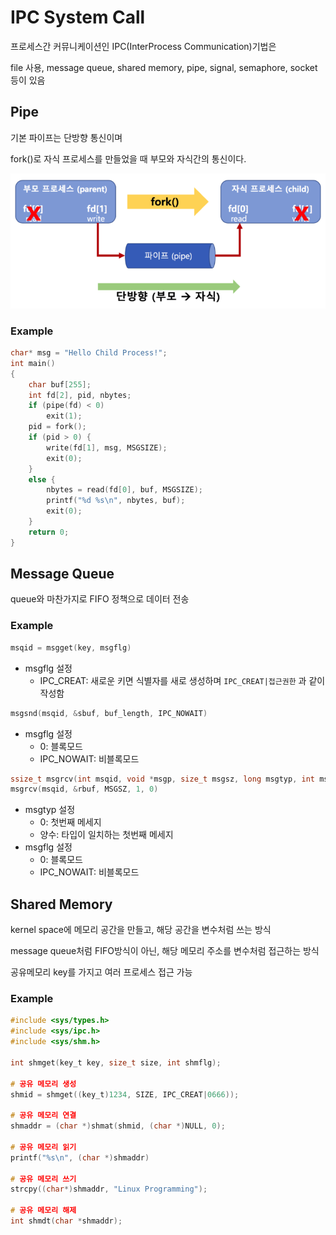 # IPC System Call

프로세스간 커뮤니케이션인 IPC(InterProcess Communication)기법은

file 사용, message queue, shared memory, pipe, signal, semaphore, socket 등이 있음



## Pipe

기본 파이프는 단방향 통신이며

fork()로 자식 프로세스를 만들었을 때 부모와 자식간의 통신이다.

![pipe](../images/ch6-1_pipe.png)

### Example

```c
char* msg = "Hello Child Process!";
int main()
{
    char buf[255];
    int fd[2], pid, nbytes;
    if (pipe(fd) < 0)
		exit(1);
	pid = fork(); 
	if (pid > 0) {
		write(fd[1], msg, MSGSIZE);
		exit(0);
	}
	else {
		nbytes = read(fd[0], buf, MSGSIZE);
		printf("%d %s\n", nbytes, buf);
		exit(0);
	}
	return 0;
}
```



## Message Queue

queue와 마찬가지로 FIFO 정책으로 데이터 전송

### Example

```c
msqid = msgget(key, msgflg)
```

- msgflg 설정
  - IPC_CREAT: 새로운 키면 식별자를 새로 생성하며 `IPC_CREAT|접근권한` 과 같이 작성함

```c
msgsnd(msqid, &sbuf, buf_length, IPC_NOWAIT)
```

- msgflg 설정
  - 0: 블록모드
  - IPC_NOWAIT: 비블록모드

```c
ssize_t msgrcv(int msqid, void *msgp, size_t msgsz, long msgtyp, int msgflg)
msgrcv(msqid, &rbuf, MSGSZ, 1, 0)
```

- msgtyp 설정
  - 0: 첫번째 메세지
  - 양수: 타입이 일치하는 첫번째 메세지
- msgflg 설정
  - 0: 블록모드
  - IPC_NOWAIT: 비블록모드



## Shared Memory

kernel space에 메모리 공간을 만들고, 해당 공간을 변수처럼 쓰는 방식

message queue처럼 FIFO방식이 아닌, 해당 메모리 주소를 변수처럼 접근하는 방식

공유메모리 key를 가지고 여러 프로세스 접근 가능

### Example

```c
#include <sys/types.h>
#include <sys/ipc.h>
#include <sys/shm.h>

int shmget(key_t key, size_t size, int shmflg);

# 공유 메모리 생성
shmid = shmget((key_t)1234, SIZE, IPC_CREAT|0666));

# 공유 메모리 연결
shmaddr = (char *)shmat(shmid, (char *)NULL, 0);

# 공유 메모리 읽기
printf("%s\n", (char *)shmaddr)

# 공유 메모리 쓰기
strcpy((char*)shmaddr, "Linux Programming");

# 공유 메모리 해제
int shmdt(char *shmaddr);
```

